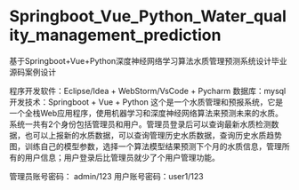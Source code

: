 # Springboot_Vue_Python_Water_quality_management_prediction
基于Springboot+Vue+Python深度神经网络学习算法水质管理预测系统设计毕业源码案例设计

程序开发软件：Eclipse/Idea + WebStorm/VsCode + Pycharm  数据库：mysql
开发技术：Springboot + Vue + Python
  这个是一个水质管理和预报系统，它是一个全栈Web应用程序，使用机器学习和深度神经网络算法来预测未来的水质。系统一共有2个身份包括管理员和用户。管理员登录后可以查询最新水质检测数据，也可以上报新的水质数据，可以查询管理历史水质数据，查询历史水质趋势图，训练自己的模型参数，选择一个算法模型结果预测下个月的水质信息，管理所有的用户信息；用户登录后比管理员就少了个用户管理功能。

管理员账号密码： admin/123
用户账号密码：user1/123
